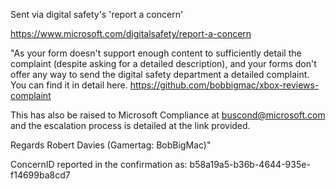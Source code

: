 Sent via digital safety's 'report a concern'

https://www.microsoft.com/digitalsafety/report-a-concern

"As your form doesn't support enough content to sufficiently detail the complaint (despite asking for a detailed description), and your forms don't offer any way to send the digital safety department a detailed complaint. You can find it in detail here. https://github.com/bobbigmac/xbox-reviews-complaint

This has also be raised to Microsoft Compliance at buscond@microsoft.com and the escalation process is detailed at the link provided.

Regards
Robert Davies (Gamertag: BobBigMac)"

ConcernID reported in the confirmation as: b58a19a5-b36b-4644-935e-f14699ba8cd7